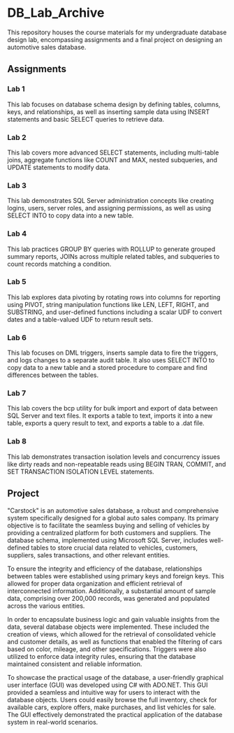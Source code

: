 # DB_Lab_Archive
This repository houses the course materials for my undergraduate database design lab, encompassing assignments and a final project on designing an automotive sales database.
## Assignments
### Lab 1
This lab focuses on database schema design by defining tables, columns, keys, and relationships, as well as inserting sample data using INSERT statements and basic SELECT queries to retrieve data.

### Lab 2
This lab covers more advanced SELECT statements, including multi-table joins, aggregate functions like COUNT and MAX, nested subqueries, and UPDATE statements to modify data.

### Lab 3
This lab demonstrates SQL Server administration concepts like creating logins, users, server roles, and assigning permissions, as well as using SELECT INTO to copy data into a new table.

### Lab 4
This lab practices GROUP BY queries with ROLLUP to generate grouped summary reports, JOINs across multiple related tables, and subqueries to count records matching a condition.

### Lab 5
This lab explores data pivoting by rotating rows into columns for reporting using PIVOT, string manipulation functions like LEN, LEFT, RIGHT, and SUBSTRING, and user-defined functions including a scalar UDF to convert dates and a table-valued UDF to return result sets.

### Lab 6
This lab focuses on DML triggers, inserts sample data to fire the triggers, and logs changes to a separate audit table. It also uses SELECT INTO to copy data to a new table and a stored procedure to compare and find differences between the tables.

### Lab 7
This lab covers the bcp utility for bulk import and export of data between SQL Server and text files. It exports a table to text, imports it into a new table, exports a query result to text, and exports a table to a .dat file.

### Lab 8
This lab demonstrates transaction isolation levels and concurrency issues like dirty reads and non-repeatable reads using BEGIN TRAN, COMMIT, and SET TRANSACTION ISOLATION LEVEL statements.

## Project
"Carstock" is an automotive sales database, a robust and comprehensive system specifically designed for a global auto sales company. Its primary objective is to facilitate the seamless buying and selling of vehicles by providing a centralized platform for both customers and suppliers. The database schema, implemented using Microsoft SQL Server, includes well-defined tables to store crucial data related to vehicles, customers, suppliers, sales transactions, and other relevant entities.

To ensure the integrity and efficiency of the database, relationships between tables were established using primary keys and foreign keys. This allowed for proper data organization and efficient retrieval of interconnected information. Additionally, a substantial amount of sample data, comprising over 200,000 records, was generated and populated across the various entities.

In order to encapsulate business logic and gain valuable insights from the data, several database objects were implemented. These included the creation of views, which allowed for the retrieval of consolidated vehicle and customer details, as well as functions that enabled the filtering of cars based on color, mileage, and other specifications. Triggers were also utilized to enforce data integrity rules, ensuring that the database maintained consistent and reliable information.

To showcase the practical usage of the database, a user-friendly graphical user interface (GUI) was developed using C# with ADO.NET. This GUI provided a seamless and intuitive way for users to interact with the database objects. Users could easily browse the full inventory, check for available cars, explore offers, make purchases, and list vehicles for sale. The GUI effectively demonstrated the practical application of the database system in real-world scenarios.
